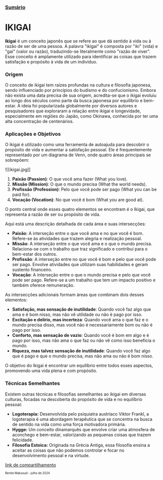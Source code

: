 ### [Sumário](<https://maksoud.github.io/Sumário>)

# IKIGAI

**Ikigai** é um conceito japonês que se refere ao que dá sentido à vida ou à razão de ser de uma pessoa. A palavra "ikigai" é composta por "iki" (vida) e "gai" (valor ou razão), traduzindo-se literalmente como "razão de viver". Esse conceito é amplamente utilizado para identificar as coisas que trazem satisfação e propósito à vida de um indivíduo.

### Origem

O conceito de ikigai tem raízes profundas na cultura e filosofia japonesa, sendo influenciado por princípios do budismo e do confucionismo. Embora não exista uma data precisa de sua origem, acredita-se que o ikigai evoluiu ao longo dos séculos como parte da busca japonesa por equilíbrio e bem-estar. A ideia foi popularizada globalmente por diversos autores e pesquisadores que exploraram a relação entre ikigai e longevidade, especialmente em regiões do Japão, como Okinawa, conhecida por ter uma alta concentração de centenários.

### Aplicações e Objetivos

O ikigai é utilizado como uma ferramenta de autoajuda para descobrir o propósito de vida e aumentar a satisfação pessoal. Ele é frequentemente representado por um diagrama de Venn, onde quatro áreas principais se sobrepõem:

![[ikigai.jpg]]

1. **Paixão (Passion)**: O que você ama fazer (What you love).
2. **Missão (Mission)**: O que o mundo precisa (What the world needs).
3. **Profissão (Profession)**: Pelo que você pode ser pago (What you can be paid for).
4. **Vocação (Vocation)**: No que você é bom (What you are good at).

O ponto central onde esses quatro elementos se encontram é o Ikigai, que representa a razão de ser ou propósito de vida.

Aqui está uma descrição detalhada de cada área e suas intersecções:

- **Paixão**: A interseção entre o que você ama e no que você é bom. Refere-se às atividades que trazem alegria e realização pessoal.
- **Missão**: A interseção entre o que você ama e o que o mundo precisa. Relaciona-se com o trabalho que traz significado e contribui para o bem-estar dos outros.
- **Profissão**: A interseção entre no que você é bom e pelo que você pode ser pago. Envolve atividades que utilizam suas habilidades e geram sustento financeiro.
- **Vocação**: A interseção entre o que o mundo precisa e pelo que você pode ser pago. Refere-se a um trabalho que tem um impacto positivo e também oferece remuneração.

As intersecções adicionais formam áreas que combinam dois desses elementos:

- **Satisfação, mas sensação de inutilidade**: Quando você faz algo que ama e é bom nisso, mas não vê utilidade ou não é pago por isso.
- **Excitação e delírio, mas incerteza**: Quando você ama o que faz e o mundo precisa disso, mas você não é necessariamente bom ou não é pago por isso.
- **Conforto, mas sensação de vazio**: Quando você é bom em algo e é pago por isso, mas não ama o que faz ou não vê como isso beneficia o mundo.
- **Riqueza, mas talvez sensação de inutilidade**: Quando você faz algo que é pago e que o mundo precisa, mas não ama ou não é bom nisso.

O objetivo do Ikigai é encontrar um equilíbrio entre todos esses aspectos, promovendo uma vida plena e com propósito.

### Técnicas Semelhantes

Existem outras técnicas e filosofias semelhantes ao ikigai em diversas culturas, focadas na descoberta do propósito de vida e no equilíbrio pessoal:

- **Logoterapia:** Desenvolvida pelo psiquiatra austríaco Viktor Frankl, a logoterapia é uma abordagem terapêutica que se concentra na busca de sentido na vida como uma força motivadora primária.
- **Hygge:** Um conceito dinamarquês que envolve criar uma atmosfera de aconchego e bem-estar, valorizando as pequenas coisas que trazem felicidade.
- **Filosofia Estoica:** Originada na Grécia Antiga, essa filosofia ensina a aceitar as coisas que não podemos controlar e focar no desenvolvimento pessoal e na virtude.

[link de compartilhamento](<https://maksoud.github.io/Mente%20e%20Estudos/IKIGAI>)

<sup><sub>
Renée Maksoud - julho de 2024
</sub></sup>